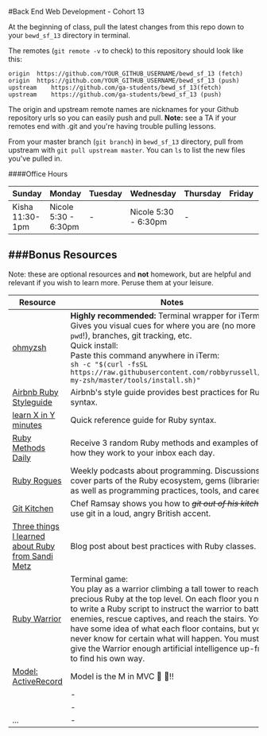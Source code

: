 #Back End Web Development - Cohort 13

At the beginning of class, pull the latest changes from this repo down to your `bewd_sf_13` directory in terminal.

The remotes  (`git remote -v` to check) to this repository should look like this:

    origin	https://github.com/YOUR_GITHUB_USERNAME/bewd_sf_13 (fetch)
    origin	https://github.com/YOUR_GITHUB_USERNAME/bewd_sf_13 (push)
    upstream	https://github.com/ga-students/bewd_sf_13(fetch)
    upstream	https://github.com/ga-students/bewd_sf_13 (push)

The origin and upstream remote names are nicknames for your Github repository urls so you can easily push and pull.    **Note:** see a TA if your remotes end with .git and you're having trouble pulling lessons.


From your master branch (`git branch`) in `bewd_sf_13` directory, pull from upstream with `git pull upstream master`. You can `ls` to list the new files you've pulled in.

####Office Hours

| Sunday | Monday | Tuesday | Wednesday | Thursday | Friday | Saturday |
| ------ | ------ | ------- | --------- | -------- | ------ | -------- |
| Kisha <br> 11:30-1pm | Nicole 5:30 - 6:30pm | - | Nicole 5:30 - 6:30pm | - |  | - |

<!-- #####Office hours sign-up sheet
You can [sign-up for office hours here](https://docs.google.com/spreadsheets/d/1gb9rCmwyYv3L8d7C5t7JNNIcUto5KmQM1IEuJHU4fGo/edit#gid=5).  Please let us know when you're coming. -->

###Bonus Resources
-------
Note: these are optional resources and **not** homework, but are helpful and relevant if you wish to learn more. Peruse them at your leisure.

| Resource | Notes |
| -------- | ----------- |
| [ohmyzsh](http://ohmyz.sh/) | **Highly recommended:** Terminal wrapper for iTerm. Gives you visual cues for where you are (no more `pwd`!), branches, git tracking, etc.<br> Quick install:<br> Paste this command anywhere in iTerm:<br> `sh -c "$(curl -fsSL https://raw.githubusercontent.com/robbyrussell/oh-my-zsh/master/tools/install.sh)"` |
| [Airbnb Ruby Styleguide](https://github.com/airbnb/ruby) | Airbnb's style guide provides best practices for Ruby syntax. |
| [learn X in Y minutes](https://learnxinyminutes.com/docs/ruby/) | Quick reference guide for Ruby syntax. |
| [Ruby Methods Daily](https://github.com/fab/ruby-methods-daily) | Receive 3 random Ruby methods and examples of how they work to your inbox each day.  |
| [Ruby Rogues](https://devchat.tv/ruby-rogues/) | Weekly podcasts about programming. Discussions cover parts of the Ruby ecosystem, gems (libraries) as well as programming practices, tools, and careers. |
| [Git Kitchen](http://blog.flatironschool.com/git-kitchen-with-chef-ramsay/) | Chef Ramsay shows you how to ~~_git out of his kitchen_~~ use git in a loud, angry British accent. |
| [Three things I learned about Ruby from Sandi Metz](https://medium.com/misc-misc/review-sandi-metz-s-poodr-ch-1-4-wip-d4daac417665#.jp0u1ako6) | Blog post about best practices with Ruby classes. |
| [Ruby Warrior](https://github.com/ryanb/ruby-warrior) | Terminal game:<br> You play as a warrior climbing a tall tower to reach the precious Ruby at the top level. On each floor you need to write a Ruby script to instruct the warrior to battle enemies, rescue captives, and reach the stairs. You have some idea of what each floor contains, but you never know for certain what will happen. You must give the Warrior enough artificial intelligence up-front to find his own way. |
| [Model: ActiveRecord](http://guides.rubyonrails.org/active_record_basics.html) | Model is the M in MVC :tada: :balloon:!! |
|          | - |
|          | - |
| ...      | - |
